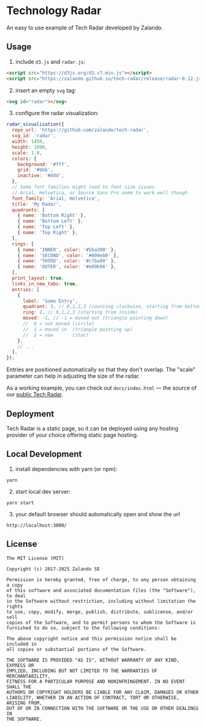 # Technology Radar

An easy to use example of Tech Radar developed by Zalando.

## Usage

1. include `d3.js` and `radar.js`:

```html
<script src="https://d3js.org/d3.v7.min.js"></script>
<script src="https://zalando.github.io/tech-radar/release/radar-0.12.js"></script>
```

2. insert an empty `svg` tag:

```html
<svg id="radar"></svg>
```

3. configure the radar visualization:

```js
radar_visualization({
  repo_url: 'https://github.com/zalando/tech-radar',
  svg_id: 'radar',
  width: 1450,
  height: 1000,
  scale: 1.0,
  colors: {
    background: '#fff',
    grid: '#bbb',
    inactive: '#ddd',
  },
  // Some font families might lead to font size issues
  // Arial, Helvetica, or Source Sans Pro seem to work well though
  font_family: 'Arial, Helvetica',
  title: 'My Radar',
  quadrants: [
    { name: 'Bottom Right' },
    { name: 'Bottom Left' },
    { name: 'Top Left' },
    { name: 'Top Right' },
  ],
  rings: [
    { name: 'INNER', color: '#5ba300' },
    { name: 'SECOND', color: '#009eb0' },
    { name: 'THIRD', color: '#c7ba00' },
    { name: 'OUTER', color: '#e09b96' },
  ],
  print_layout: true,
  links_in_new_tabs: true,
  entries: [
    {
      label: 'Some Entry',
      quadrant: 3, // 0,1,2,3 (counting clockwise, starting from bottom right)
      ring: 2, // 0,1,2,3 (starting from inside)
      moved: -1, // -1 = moved out (triangle pointing down)
      //  0 = not moved (circle)
      //  1 = moved in  (triangle pointing up)
      //  2 = new       (star)
    },
    // ...
  ],
});
```

Entries are positioned automatically so that they don't overlap. The "scale" parameter can help
in adjusting the size of the radar.

As a working example, you can check out `docs/index.html` &mdash; the source of our [public Tech
Radar](http://zalando.github.io/tech-radar/).

## Deployment

Tech Radar is a static page, so it can be deployed using any hosting provider of your choice offering static page hosting.

## Local Development

1. install dependencies with yarn (or npm):

```
yarn
```

2. start local dev server:

```
yarn start
```

3. your default browser should automatically open and show the url

```
http://localhost:3000/
```

## License

```
The MIT License (MIT)

Copyright (c) 2017-2025 Zalando SE

Permission is hereby granted, free of charge, to any person obtaining a copy
of this software and associated documentation files (the "Software"), to deal
in the Software without restriction, including without limitation the rights
to use, copy, modify, merge, publish, distribute, sublicense, and/or sell
copies of the Software, and to permit persons to whom the Software is
furnished to do so, subject to the following conditions:

The above copyright notice and this permission notice shall be included in
all copies or substantial portions of the Software.

THE SOFTWARE IS PROVIDED "AS IS", WITHOUT WARRANTY OF ANY KIND, EXPRESS OR
IMPLIED, INCLUDING BUT NOT LIMITED TO THE WARRANTIES OF MERCHANTABILITY,
FITNESS FOR A PARTICULAR PURPOSE AND NONINFRINGEMENT. IN NO EVENT SHALL THE
AUTHORS OR COPYRIGHT HOLDERS BE LIABLE FOR ANY CLAIM, DAMAGES OR OTHER
LIABILITY, WHETHER IN AN ACTION OF CONTRACT, TORT OR OTHERWISE, ARISING FROM,
OUT OF OR IN CONNECTION WITH THE SOFTWARE OR THE USE OR OTHER DEALINGS IN
THE SOFTWARE.
```
